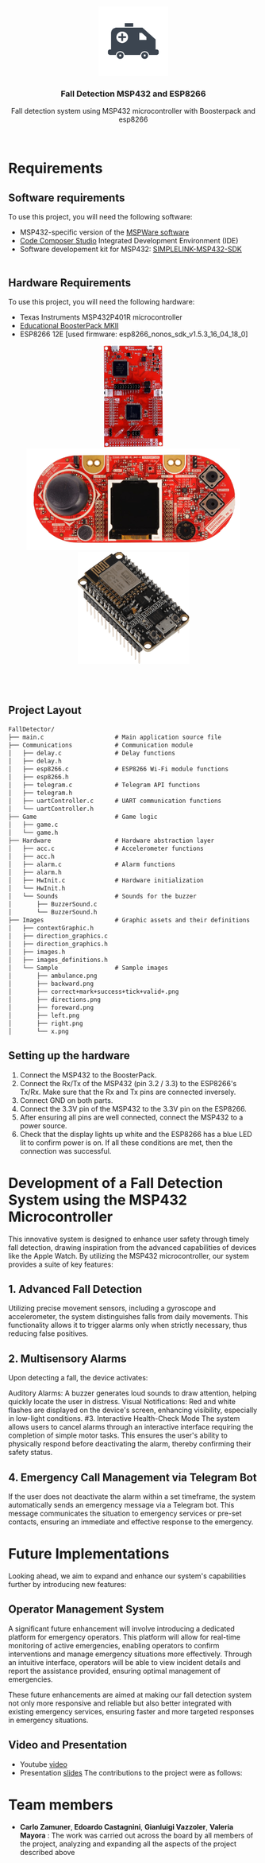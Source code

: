
<!-- PROJECT LOGO -->
<br />
<div align="center">
  <a href="https://github.com/carlozamu/Fall_Detection_MSP432_and_ESP8266r">
    <img src="images/ambulance-logo.png" alt="Logo" width="140" height="140">
  </a>

<h3 align="center">Fall Detection MSP432 and ESP8266</h3>

  <p align="center">
    Fall detection system using MSP432 microcontroller with Boosterpack and esp8266
    <br />
    <br /><br />
  </p>
</div>


# Requirements

## Software requirements

To use this project, you will need the following software:

* MSP432-specific version of the [MSPWare software](https://www.ti.com/tool/MSP432WARE#downloads)
* [Code Composer Studio](https://www.ti.com/tool/CCSTUDIO) Integrated Development Environment (IDE)
* Software developement kit for MSP432: [SIMPLELINK-MSP432-SDK](https://www.ti.com/tool/download/SIMPLELINK-MSP432-SDK/3.40.01.02)
<br> <br>

## Hardware Requirements
To use this project, you will need the following hardware:

* Texas Instruments MSP432P401R microcontroller
* [Educational BoosterPack MKII](https://www.ti.com/tool/BOOSTXL-EDUMKII)
* ESP8266 12E [used firmware: esp8266_nonos_sdk_v1.5.3_16_04_18_0]
  
<p float="left" align="center">
  <img src="images/msp432p401r.png" alt="msp432p401r" width="120" height="205">
  <img src="images/boosterpack.png" alt="boosterpack" width="430" height="205">
  <img src="images/esp8266png.png" alt="esp8266" width="225" height="225">
</p>

<br> <br>

## Project Layout

```
FallDetector/
├── main.c                    # Main application source file
├── Communications            # Communication module
│   ├── delay.c               # Delay functions
│   ├── delay.h
│   ├── esp8266.c             # ESP8266 Wi-Fi module functions
│   ├── esp8266.h
│   ├── telegram.c            # Telegram API functions
│   ├── telegram.h
│   ├── uartController.c      # UART communication functions
│   └── uartController.h
├── Game                      # Game logic
│   ├── game.c
│   └── game.h
├── Hardware                  # Hardware abstraction layer
│   ├── acc.c                 # Accelerometer functions
│   ├── acc.h
│   ├── alarm.c               # Alarm functions
│   ├── alarm.h
│   ├── HwInit.c              # Hardware initialization
│   └── HwInit.h
│   └── Sounds                # Sounds for the buzzer
│       ├── BuzzerSound.c
│       └── BuzzerSound.h
├── Images                    # Graphic assets and their definitions
│   ├── contextGraphic.h
│   ├── direction_graphics.c
│   ├── direction_graphics.h
│   ├── images.h
│   ├── images_definitions.h
│   └── Sample                # Sample images
│       ├── ambulance.png
│       ├── backward.png
│       ├── correct+mark+success+tick+valid+.png
│       ├── directions.png
│       ├── foreward.png
│       ├── left.png
│       ├── right.png
│       └── x.png
```

<!--=========================================================================-->

## Setting up the hardware
1. Connect the MSP432 to the BoosterPack.
2. Connect the Rx/Tx of the MSP432 (pin 3.2 / 3.3) to the ESP8266's Tx/Rx. Make sure that the Rx and Tx pins are connected inversely.
3. Connect GND on both parts.
4. Connect the 3.3V pin of the MSP432 to the 3.3V pin on the ESP8266.
5. After ensuring all pins are well connected, connect the MSP432 to a power source.
6. Check that the display lights up white and the ESP8266 has a blue LED lit to confirm power is on. If all these conditions are met, then the connection was successful.

# Development of a Fall Detection System using the MSP432 Microcontroller
This innovative system is designed to enhance user safety through timely fall detection, drawing inspiration from the advanced capabilities of devices like the Apple Watch. By utilizing the MSP432 microcontroller, our system provides a suite of key features:

## 1. Advanced Fall Detection
Utilizing precise movement sensors, including a gyroscope and accelerometer, the system distinguishes falls from daily movements. This functionality allows it to trigger alarms only when strictly necessary, thus reducing false positives.

## 2. Multisensory Alarms
Upon detecting a fall, the device activates:

Auditory Alarms: A buzzer generates loud sounds to draw attention, helping quickly locate the user in distress.
Visual Notifications: Red and white flashes are displayed on the device's screen, enhancing visibility, especially in low-light conditions.
#3. Interactive Health-Check Mode
The system allows users to cancel alarms through an interactive interface requiring the completion of simple motor tasks. This ensures the user's ability to physically respond before deactivating the alarm, thereby confirming their safety status.

## 4. Emergency Call Management via Telegram Bot
If the user does not deactivate the alarm within a set timeframe, the system automatically sends an emergency message via a Telegram bot. This message communicates the situation to emergency services or pre-set contacts, ensuring an immediate and effective response to the emergency.



# Future Implementations
Looking ahead, we aim to expand and enhance our system's capabilities further by introducing new features:

## Operator Management System
A significant future enhancement will involve introducing a dedicated platform for emergency operators. This platform will allow for real-time monitoring of active emergencies, enabling operators to confirm interventions and manage emergency situations more effectively. Through an intuitive interface, operators will be able to view incident details and report the assistance provided, ensuring optimal management of emergencies.

These future enhancements are aimed at making our fall detection system not only more responsive and reliable but also better integrated with existing emergency services, ensuring faster and more targeted responses in emergency situations.

## Video and Presentation

- Youtube [video]([https://www.youtube.com/watch?v=hzegHrGtqXE](https://youtu.be/lHRuercZcbo))
- Presentation [slides]([https://www.youtube.com/watch?v=hzegHrGtqXE](https://docs.google.com/presentation/d/11FBGCgIohR_Q907LbEsJxZ_BNSmWm2RgmGfaZwzZ5zs/edit?usp=sharing))
The contributions to the project were as follows:

# Team members 
- <strong> Carlo Zamuner</strong>,<strong> Edoardo Castagnini</strong>, <strong>Gianluigi Vazzoler</strong>, <strong>Valeria Mayora</strong> : The work was carried out across the board by all members of the project, analyzing and expanding all the aspects of the project described above
